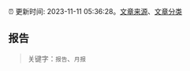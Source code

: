:alarm_clock: 更新时间: 2023-11-11 05:36:28。[文章来源](/README.md)、[文章分类](/TAGS.md)

## 报告


> 关键字：`报告`、`月报`



